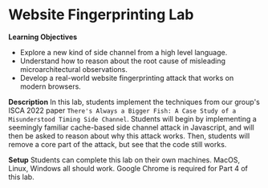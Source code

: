 # Website Fingerprinting Lab

**Learning Objectives**
* Explore a new kind of side channel from a high level language.
* Understand how to reason about the root cause of misleading microarchitectural observations.
* Develop a real-world website fingerprinting attack that works on modern browsers.

**Description**
In this lab, students implement the techniques from our group's ISCA 2022 paper `There's Always a Bigger Fish: A Case Study of a Misunderstood Timing Side Channel`. Students will begin by implementing a seemingly familiar cache-based side channel attack in Javascript, and will then be asked to reason about why this attack works. Then, students will remove a core part of the attack, but see that the code still works.

**Setup**
Students can complete this lab on their own machines. MacOS, Linux, Windows all should work. Google Chrome is required for Part 4 of this lab.
